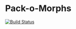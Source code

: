 # Pack-o-Morphs
[![Build Status](https://travis-ci.org/marqueewinq/Pack-o-Morphs.svg?branch=refactoring)](https://travis-ci.org/marqueewinq/Pack-o-Morphs)